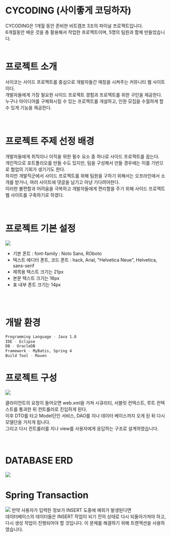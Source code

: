 # CYCODING (사이좋게 코딩하자)

CYCODING은 1개월 동안 준비한 비트캠프 3조의 파이널 프로젝트입니다. <br>
6개월동안 배운 것을 총 활용해서 작업한 프로젝트이며, 5명의 팀원과 함께 만들었습니다.
<br>
<br>

# 프로젝트 소개

사이코는 사이드 프로젝트를 중심으로 개발자들간 매칭을 시켜주는 커뮤니티 웹 사이트이다.<br> 
개발자들에게 가장 필요한 사이드 프로젝트 경험과 프로젝트를 위한 구인을 제공한다.<br> 
누구나 아이디어를 구체화시킬 수 있는 프로젝트를 개설하고, 인원 모집을 수월하게 할 수 있게 기능을 제공한다.<br>
<br>
<br>

# 프로젝트 주제 선정 배경

개발자들에게 취직이나 이직을 위한 필수 요소 중 하나로 사이드 프로젝트를 꼽는다.  <br>
개인적으로 포트폴리오를 만들 수도 있지만, 팀을 구성해서 만들 경우에는 이를 기반으로 협업의 기회가 생기기도 한다. <br>
하지만 개발직군에서 사이드 프로젝트를 위해 팀원을 구하기 위해서는 오프라인에서 소개를 받거나, 여러 사이트에 댓글을 남기고 마냥 기다려야한다. <br>
이러한 불편함과 어려움을 극복하고 개발자들에게 편리함을 주기 위해 사이드 프로젝트 웹 사이트를 구축하기로 하였다. <br>
<br>
<br>

# 프로젝트 기본 설정
<img src ="https://user-images.githubusercontent.com/76239872/124429347-bcfeee00-dda8-11eb-902f-b9387c367c6d.png" >

* 기본 폰트 : font-family : Noto Sans, ROboto
* 텍스트 에디터 폰트, 코드 폰트 : hack, Arial, "Helvetica Neue", Helvetica, sans-serif
* 제목용 텍스트 크기는 21px
* 본문 텍스트 크기는 16px
* 표 내부 폰트 크기는 14px
<br>
<br>

# 개발 환경
```BASH
Programming Language - Java 1.8
IDE - Eclipse
DB - OracleDB 
Framework - MyBatis, Spring 4
Build Tool - Maven
```

# 프로젝트 구성
<img src = "https://user-images.githubusercontent.com/76239872/124429020-4eba2b80-dda8-11eb-8afd-fede0acf3e0c.png" >

클라이언트의 요청이 들어오면 web.xml을 거쳐 시큐리티, 서블릿 컨텍스트, 루트 컨텍스트를 통과한 뒤 컨트롤러로 진입하게 된다. <br>
이후 DTO를 타고 Model단인 서비스, DAO를 지나 데이터 베이스까지 오게 된 뒤 다시 모델단을 거치게 됩니다. <br>
그리고 다시 컨트롤러를 지나 view를 사용자에게 응답하는 구조로 설계하였습니다. <br>
<br>
<br>

# DATABASE ERD
<img src = "https://user-images.githubusercontent.com/76239872/124430196-d5bbd380-dda9-11eb-8348-deaa26dfe1da.png" >


# Spring Transaction
<img src = "https://user-images.githubusercontent.com/76239872/124430986-cbe6a000-ddaa-11eb-9a0e-59a4b3d1bbdd.png" >
만약 사용자가 입력한 정보가 INSERT 도중에 예외가 발생된다면 <br>
데이터베이스의 데이터들은 INSERT 작업이 되기 전의 상태로 다시 되돌아가져야 하고, 다시 생성 작업이 진행되어야 할 것입니다.
이 문제를 해결하기 위해 트랜잭션을 사용하였습니다.


